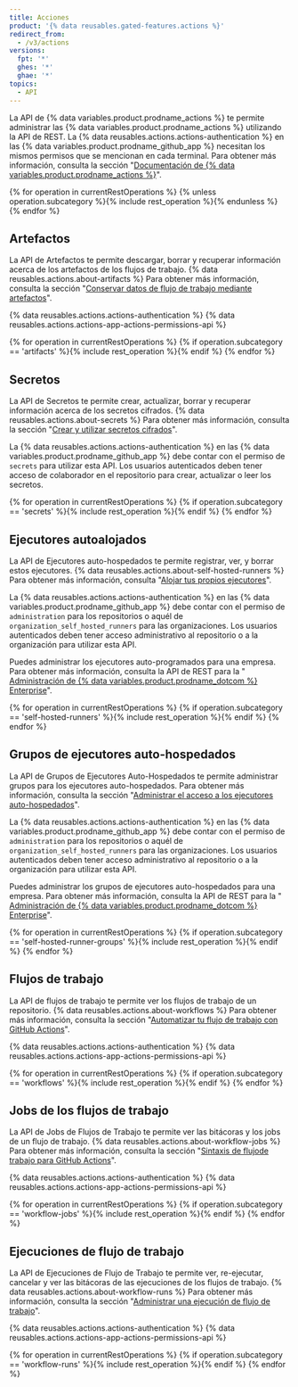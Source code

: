 ```yaml
---
title: Acciones
product: '{% data reusables.gated-features.actions %}'
redirect_from:
  - /v3/actions
versions:
  fpt: '*'
  ghes: '*'
  ghae: '*'
topics:
  - API
---
```


La API de {% data variables.product.prodname_actions %} te permite administrar las {% data variables.product.prodname_actions %} utilizando la API de REST. La {% data reusables.actions.actions-authentication %} en las {% data variables.product.prodname_github_app %} necesitan los mismos permisos que se mencionan en cada terminal. Para obtener más información, consulta la sección "[Documentación de {% data variables.product.prodname_actions %}](/actions)".

{% for operation in currentRestOperations %}
  {% unless operation.subcategory %}{% include rest_operation %}{% endunless %}
{% endfor %}

## Artefactos

La API de Artefactos te permite descargar, borrar y recuperar información acerca de los artefactos de los flujos de trabajo. {% data reusables.actions.about-artifacts %} Para obtener más información, consulta la sección "[Conservar datos de flujo de trabajo mediante artefactos](/actions/automating-your-workflow-with-github-actions/persisting-workflow-data-using-artifacts)".

{% data reusables.actions.actions-authentication %} {% data reusables.actions.actions-app-actions-permissions-api %}

{% for operation in currentRestOperations %}
  {% if operation.subcategory == 'artifacts' %}{% include rest_operation %}{% endif %}
{% endfor %}

## Secretos

La API de Secretos te permite crear, actualizar, borrar y recuperar información acerca de los secretos cifrados. {% data reusables.actions.about-secrets %} Para obtener más información, consulta la sección "[Crear y utilizar secretos cifrados](/actions/automating-your-workflow-with-github-actions/creating-and-using-encrypted-secrets)".

La {% data reusables.actions.actions-authentication %} en las {% data variables.product.prodname_github_app %} debe contar con el permiso de `secrets` para utilizar esta API. Los usuarios autenticados deben tener acceso de colaborador en el repositorio para crear, actualizar o leer los secretos.

{% for operation in currentRestOperations %}
  {% if operation.subcategory == 'secrets' %}{% include rest_operation %}{% endif %}
{% endfor %}

## Ejecutores autoalojados

La API de Ejecutores auto-hospedados te permite registrar, ver, y borrar estos ejecutores. {% data reusables.actions.about-self-hosted-runners %} Para obtener más información, consulta "[Alojar tus propios ejecutores](/actions/hosting-your-own-runners)".

La {% data reusables.actions.actions-authentication %} en las {% data variables.product.prodname_github_app %} debe contar con el permiso de `administration` para los repositorios o aquél de `organization_self_hosted_runners` para las organizaciones. Los usuarios autenticados deben tener acceso administrativo al repositorio o a la organización para utilizar esta API.

Puedes administrar los ejecutores auto-programados para una empresa. Para obtener más información, consulta la API de REST para la "[ Administración de {% data variables.product.prodname_dotcom %} Enterprise](/rest/reference/enterprise-admin#actions)".

{% for operation in currentRestOperations %}
  {% if operation.subcategory == 'self-hosted-runners' %}{% include rest_operation %}{% endif %}
{% endfor %}

## Grupos de ejecutores auto-hospedados

La API de Grupos de Ejecutores Auto-Hospedados te permite administrar grupos para los ejecutores auto-hospedados. Para obtener más información, consulta la sección "[Administrar el acceso a los ejecutores auto-hospedados](/actions/hosting-your-own-runners/managing-access-to-self-hosted-runners-using-groups)".

La {% data reusables.actions.actions-authentication %} en las {% data variables.product.prodname_github_app %} debe contar con el permiso de `administration` para los repositorios o aquél de `organization_self_hosted_runners` para las organizaciones. Los usuarios autenticados deben tener acceso administrativo al repositorio o a la organización para utilizar esta API.

Puedes administrar los grupos de ejecutores auto-hospedados para una empresa. Para obtener más información, consulta la API de REST para la "[ Administración de {% data variables.product.prodname_dotcom %} Enterprise](/rest/reference/enterprise-admin#actions)".

{% for operation in currentRestOperations %}
  {% if operation.subcategory == 'self-hosted-runner-groups' %}{% include rest_operation %}{% endif %}
{% endfor %}

## Flujos de trabajo

La API de flujos de trabajo te permite ver los flujos de trabajo de un repositorio. {% data reusables.actions.about-workflows %} Para obtener más información, consulta la sección "[Automatizar tu flujo de trabajo con GitHub Actions](/actions/automating-your-workflow-with-github-actions)".

{% data reusables.actions.actions-authentication %} {% data reusables.actions.actions-app-actions-permissions-api %}

{% for operation in currentRestOperations %}
  {% if operation.subcategory == 'workflows' %}{% include rest_operation %}{% endif %}
{% endfor %}

## Jobs de los flujos de trabajo

La API de Jobs de Flujos de Trabajo te permite ver las bitácoras y los jobs de un flujo de trabajo. {% data reusables.actions.about-workflow-jobs %} Para obtener más información, consulta la sección "[Sintaxis de flujode trabajo para GitHub Actions](/actions/automating-your-workflow-with-github-actions/workflow-syntax-for-github-actions)".

{% data reusables.actions.actions-authentication %} {% data reusables.actions.actions-app-actions-permissions-api %}

{% for operation in currentRestOperations %}
  {% if operation.subcategory == 'workflow-jobs' %}{% include rest_operation %}{% endif %}
{% endfor %}

## Ejecuciones de flujo de trabajo

La API de Ejecuciones de Flujo de Trabajo te permite ver, re-ejecutar, cancelar y ver las bitácoras de las ejecuciones de los flujos de trabajo. {% data reusables.actions.about-workflow-runs %} Para obtener más información, consulta la sección "[Administrar una ejecución de flujo de trabajo](/actions/automating-your-workflow-with-github-actions/managing-a-workflow-run)".

{% data reusables.actions.actions-authentication %} {% data reusables.actions.actions-app-actions-permissions-api %}

{% for operation in currentRestOperations %}
  {% if operation.subcategory == 'workflow-runs' %}{% include rest_operation %}{% endif %}
{% endfor %}
